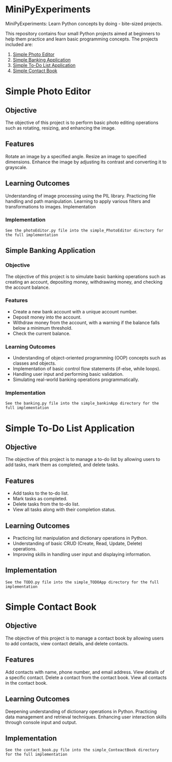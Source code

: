 # MiniPyExperiments
MiniPyExperiments: Learn Python concepts by doing - bite-sized projects.

This repository contains four small Python projects aimed at beginners to help them practice and learn basic programming concepts. The projects included are:

1. [Simple Photo Editor](#simple-photo-editor)
2. [Simple Banking Application](#simple-banking-application)
3. [Simple To-Do List Application](#simple-to-do-list-application)
4. [Simple Contact Book](#simple-contact-book)



# Simple Photo Editor

## Objective
The objective of this project is to perform basic photo editing operations such as rotating, resizing, and enhancing the image.

## Features
Rotate an image by a specified angle.
Resize an image to specified dimensions.
Enhance the image by adjusting its contrast and converting it to grayscale.

## Learning Outcomes
Understanding of image processing using the PIL library.
Practicing file handling and path manipulation.
Learning to apply various filters and transformations to images.
Implementation

### Implementation
```See the photoEditor.py file into the simple_PhotoEditor directory for the full implementation```



## Simple Banking Application

### Objective
The objective of this project is to simulate basic banking operations such as creating an account, depositing money, withdrawing money, and checking the account balance.

### Features
- Create a new bank account with a unique account number.
- Deposit money into the account.
- Withdraw money from the account, with a warning if the balance falls below a minimum threshold.
- Check the current balance.

### Learning Outcomes
- Understanding of object-oriented programming (OOP) concepts such as classes and objects.
- Implementation of basic control flow statements (if-else, while loops).
- Handling user input and performing basic validation.
- Simulating real-world banking operations programmatically.

### Implementation
```See the banking.py file into the simple_bankinApp directory for the full implementation```


# Simple To-Do List Application

## Objective
The objective of this project is to manage a to-do list by allowing users to add tasks, mark them as completed, and delete tasks.

## Features
- Add tasks to the to-do list.
- Mark tasks as completed.
- Delete tasks from the to-do list.
- View all tasks along with their completion status.

## Learning Outcomes
- Practicing list manipulation and dictionary operations in Python.
- Understanding of basic CRUD (Create, Read, Update, Delete) operations.
- Improving skills in handling user input and displaying information.

## Implementation
```See the TODO.py file into the simple_TODOApp directory for the full implementation```



# Simple Contact Book

## Objective
The objective of this project is to manage a contact book by allowing users to add contacts, view contact details, and delete contacts.

## Features
Add contacts with name, phone number, and email address.
View details of a specific contact.
Delete a contact from the contact book.
View all contacts in the contact book.

## Learning Outcomes
Deepening understanding of dictionary operations in Python.
Practicing data management and retrieval techniques.
Enhancing user interaction skills through console input and output.

## Implementation
```See the contact_book.py file into the simple_ConteactBook directory for the full implementation```